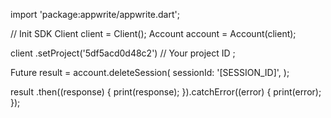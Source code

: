 import 'package:appwrite/appwrite.dart';

// Init SDK
Client client = Client();
Account account = Account(client);

client
    .setProject('5df5acd0d48c2') // Your project ID
;

Future result = account.deleteSession(
    sessionId: '[SESSION_ID]',
);

result
  .then((response) {
    print(response);
  }).catchError((error) {
    print(error);
  });